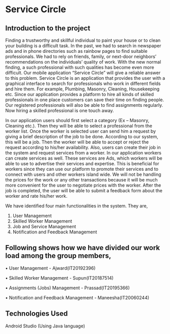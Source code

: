 # Service Circle 

## Introduction to the project
                                          
Finding a trustworthy and skillful individual to paint your house or to clean your building is a difficult task. In the past, we had to search in newspaper ads and in phone directories such as rainbow pages to find suitable professionals. We had to rely on friends, family, or next-door neighbors’ recommendations on the individuals’ quality of work. With the new normal finding, a such professional with such qualities has become even more difficult. Our mobile application “Service Circle” will give a reliable answer to this problem. Service Circle is an application that provides the user with a graphical interface to search for professionals who work in different fields and hire them. For example, Plumbing, Masonry, Cleaning, Housekeeping etc. Since our application provides a platform to hire all kinds of skilled professionals in one place customers can save their time on finding people. Our registered professionals will also be able to find assignments regularly. Now hiring a skilled professional is one touch away.

In our application users should first select a category (Ex – Masonry, Cleaning etc.). Then they will be able to select a professional from the worker list. Once the worker is selected user can send him a request by giving a brief description of the job to be done. According to our system, this will be a job. Then the worker will be able to accept or reject the request according to his/her availability. Also, users can create their job in the system and request services from a worker. In our application workers can create services as well. These services are Ads, which workers will be able to use to advertise their services and expertise. This is beneficial for workers since they can use our platform to promote their services and to connect with users and other workers island wide. We will not be handling the prices for the work or any other transactions because it will be much more convenient for the user to negotiate prices with the worker. After the job is completed, the user will be able to submit a feedback form about the worker and rate his/her work.

We have identified four main functionalities in the system. They are,
1.	User Management
2.	Skilled Worker Management
3.	Job and Service Management
4.	Notification and Feedback Management


## Following shows how we have divided our work load among the group members,

•	User Management - Ajward(IT20192396)

•	Skilled Worker Management - Supun(IT20187514)

•	Assignments (Jobs) Management - Prassad(IT20195366)

•	Notification and Feedback Management - Maneesha(IT20060244)

## Technologies Used

Android Studio (Using Java language)


